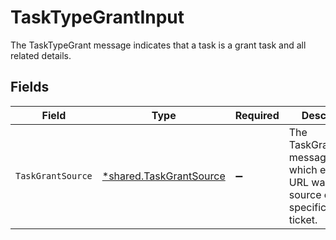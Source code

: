 # TaskTypeGrantInput

The TaskTypeGrant message indicates that a task is a grant task and all related details.


## Fields

| Field                                                                                                | Type                                                                                                 | Required                                                                                             | Description                                                                                          |
| ---------------------------------------------------------------------------------------------------- | ---------------------------------------------------------------------------------------------------- | ---------------------------------------------------------------------------------------------------- | ---------------------------------------------------------------------------------------------------- |
| `TaskGrantSource`                                                                                    | [*shared.TaskGrantSource](../../models/shared/taskgrantsource.md)                                    | :heavy_minus_sign:                                                                                   | The TaskGrantSource message tracks which external URL was the source of the specificed grant ticket. |